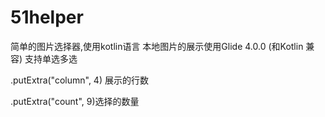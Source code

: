 # 51helper
简单的图片选择器,使用kotlin语言
本地图片的展示使用Glide 4.0.0 (和Kotlin 兼容)
支持单选多选 

  
.putExtra("column", 4) 展示的行数
  
.putExtra("count", 9)选择的数量
